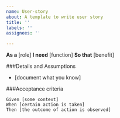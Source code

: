 ```yaml
---
name: User-story
about: A template to write user story
title: ''
labels: ''
assignees: ''

---
```


**As a** [role]
**I need** [function]
**So that** [benefit]

###Details and Assumptions
* [document what you know]

###Acceptance criteria
```Gherkin
Given [some context]
When [certain action is taken]
Then [the outcome of action is observed]
```
